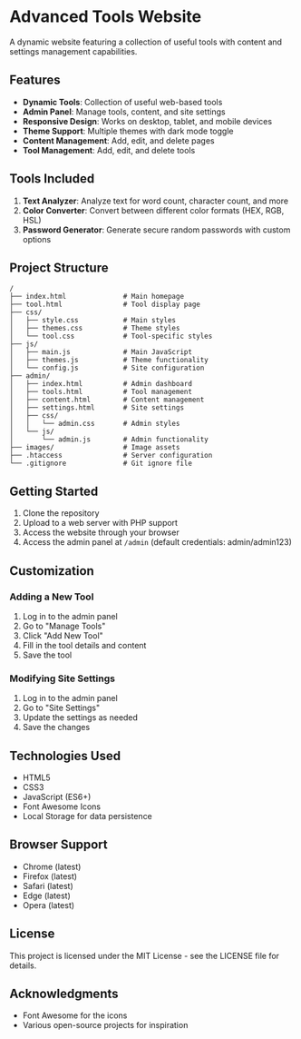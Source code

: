 # Advanced Tools Website

A dynamic website featuring a collection of useful tools with content and settings management capabilities.

## Features

- **Dynamic Tools**: Collection of useful web-based tools
- **Admin Panel**: Manage tools, content, and site settings
- **Responsive Design**: Works on desktop, tablet, and mobile devices
- **Theme Support**: Multiple themes with dark mode toggle
- **Content Management**: Add, edit, and delete pages
- **Tool Management**: Add, edit, and delete tools

## Tools Included

1. **Text Analyzer**: Analyze text for word count, character count, and more
2. **Color Converter**: Convert between different color formats (HEX, RGB, HSL)
3. **Password Generator**: Generate secure random passwords with custom options

## Project Structure

```
/
├── index.html              # Main homepage
├── tool.html               # Tool display page
├── css/
│   ├── style.css           # Main styles
│   ├── themes.css          # Theme styles
│   └── tool.css            # Tool-specific styles
├── js/
│   ├── main.js             # Main JavaScript
│   ├── themes.js           # Theme functionality
│   └── config.js           # Site configuration
├── admin/
│   ├── index.html          # Admin dashboard
│   ├── tools.html          # Tool management
│   ├── content.html        # Content management
│   ├── settings.html       # Site settings
│   ├── css/
│   │   └── admin.css       # Admin styles
│   └── js/
│       └── admin.js        # Admin functionality
├── images/                 # Image assets
├── .htaccess               # Server configuration
└── .gitignore              # Git ignore file
```

## Getting Started

1. Clone the repository
2. Upload to a web server with PHP support
3. Access the website through your browser
4. Access the admin panel at `/admin` (default credentials: admin/admin123)

## Customization

### Adding a New Tool

1. Log in to the admin panel
2. Go to "Manage Tools"
3. Click "Add New Tool"
4. Fill in the tool details and content
5. Save the tool

### Modifying Site Settings

1. Log in to the admin panel
2. Go to "Site Settings"
3. Update the settings as needed
4. Save the changes

## Technologies Used

- HTML5
- CSS3
- JavaScript (ES6+)
- Font Awesome Icons
- Local Storage for data persistence

## Browser Support

- Chrome (latest)
- Firefox (latest)
- Safari (latest)
- Edge (latest)
- Opera (latest)

## License

This project is licensed under the MIT License - see the LICENSE file for details.

## Acknowledgments

- Font Awesome for the icons
- Various open-source projects for inspiration 